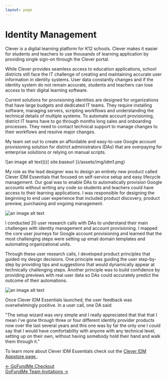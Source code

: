 ```yaml
---
layout: page
---
```



# Identity Management

Clever is a digital learning platform for K12 schools. Clever makes it easier for students and teachers to use thousands of learning application by providing single sign-on through the Clever portal.

While Clever provides seamless access to education applications, school districts still face the IT challenge of creating and maintaining accurate user information in identity systems. User data constantly changes and if the identity system do not remain accurate, students and teachers can lose access to their digital learning software.

Current solutions for provisioning identities are designed for organizations that have large budgets and dedicated IT teams. They require installing
software, managing servers, scripting workflows and understanding the technical details of multiple systems. To automate account provisioning, district IT teams have to go through months long sales and onboarding processes. They need to contact technical support to manage changes to their workflows and resolve major changes. 

My team set out to create an affordable and easy-to-use Google account provisioning solution for district administrators (DAs) that are overpaying for enterprise solutions or relying on manual scripts.

![an image alt text]({{ site.baseurl }}/assets/img/idm1.png)

My role as the lead designer was to design an entirely new product called Clever IDM Essentials that focused on self-service setup and easy lifecycle management. Our goal was to enable DAs to automatically provision Google accounts without writing any code so students and teachers could have access to their learning applications. I was responsible for designing the beginning to end user experience that included product discovery, product preview, purchasing and ongoing management.

![an image alt text]({{base.siteurl}}/assets/img/idm2.png)

I conducted 20 user research calls with DAs to understand their main challenges with identity management and account provisioning. I mapped the core user journeys for Google account provisioning and learned that the most challenging steps were setting up email domain templates and automating organizational units.  

Through these user research calls, I developed product principles that guided my design decisions. One principle was guiding the user step-by-step by providing tips and suggestions that would dynamically appear at technically challenging steps. Another principle was to build confidence by providing previews with real user data so DAs could accurately predict the outcome of their automations.

![an image alt text]({{base.siteurl}}/assets/img/idm3.png)

Once Clever IDM Essentials launched, the user feedback was overwhelmingly positive. In a user call, one DA said:

"The setup wizard was very simple and I really appreciated that that that I mean i've gone through three or four different identity provider products now over the last several years and this one was by far the only one I could say that I would have comfortability with anyone with any technical level, setting up on their own, without having somebody hold their hand and walk them through it."

To learn more about Clever IDM Essentials check out the
<a href=" https://clever.com/appstore/clever-idm" target="_blank">Clever IDM Appstore page </a>.

<div class="clearfix mxn2 container-sm mt4">
  <div class="col col-6">
    <a href="/projects/checkout"> ← GoFundMe Checkout </a>
  </div>

  <div class="col col-6 right-align">
    <a href="/projects/teaminvitations"> GoFundMe Team Invitations →  </a>
  </div>
</div>

